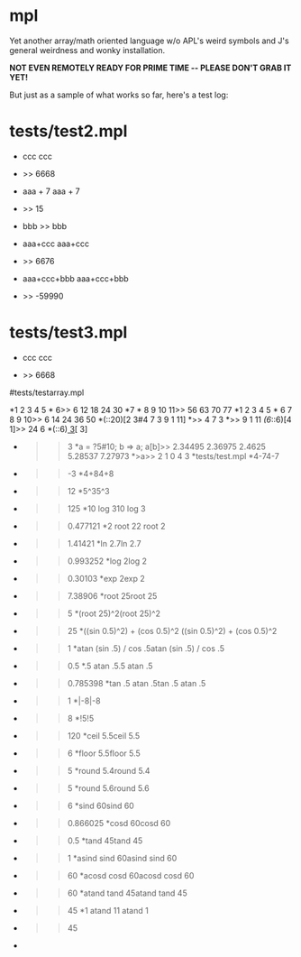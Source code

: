 # mpl
Yet another array/math oriented language w/o APL's weird symbols and J's general weirdness and wonky installation.


**NOT EVEN REMOTELY READY FOR PRIME TIME -- PLEASE DON'T GRAB IT YET!**


But just as a sample of what works so far, here's a test log:  

# tests/test2.mpl

* ccc			<!-- ok     show 6668	-->ccc			<!-- ok     show 6668	-->

*	\>\> 6668

* aaa + 7			<!-- ok     show 15	-->aaa + 7			<!-- ok     show 15	-->

*	\>\> 15

* bbb			<!-- ok     uninitialised: should show bbb --> >> bbb

* aaa+ccc			<!-- ok     show 6676	-->aaa+ccc			<!-- ok     show 6676	-->

*	\>\> 6676

* aaa+ccc+bbb		<!-- ok     show -59990 -->aaa+ccc+bbb		<!-- ok     show -59990 -->

*	\>\> -59990

# tests/test3.mpl

* ccc			<!-- ok     show 6668	-->ccc			<!-- ok     show 6668	-->

*	\>\> 6668

#tests/testarray.mpl

*1 2 3 4 5 * 6>> 6 12 18 24 30 
*7 * 8 9 10 11>> 56 63 70 77 
*1 2 3 4 5 * 6 7 8 9 10>> 6 14 24 36 50 
*(::20)[2 3#4 7 3 9 1 11]
*>> 4 7 3 
*>> 9 1 11 
*(6*::6)[4 1]>> 24 6 
*(::6)[ 3](::6)[ 3]
*	>> 3
*a = ?5#10; b => a;  a[b]>> 2.34495 2.36975 2.4625 5.28537 7.27973 
*>a>> 2 1 0 4 3 
*tests/test.mpl
*4-74-7
*	>> -3
*4+84+8
*	>> 12
*5^35^3
*	>> 125
*10 log 310 log 3
*	>> 0.477121
*2 root 22 root 2
*	>> 1.41421
*ln 2.7ln 2.7
*	>> 0.993252
*log 2log 2
*	>> 0.30103
*exp 2exp 2
*	>> 7.38906
*root 25root 25
*	>> 5
*(root 25)^2(root 25)^2
*	>> 25
*((sin 0.5)^2) + (cos 0.5)^2 ((sin 0.5)^2) + (cos 0.5)^2 
*	>> 1
*atan (sin .5) / cos .5atan (sin .5) / cos .5
*	>> 0.5
*.5 atan .5.5 atan .5
*	>> 0.785398
*tan .5 atan .5tan .5 atan .5
*	>> 1
*|-8|-8
*	>> 8
*!5!5
*	>> 120
*ceil 5.5ceil 5.5
*	>> 6
*floor 5.5floor 5.5
*	>> 5
*round 5.4round 5.4
*	>> 5
*round 5.6round 5.6
*	>> 6
*sind 60sind 60
*	>> 0.866025
*cosd 60cosd 60
*	>> 0.5
*tand 45tand 45
*	>> 1
*asind sind 60asind sind 60
*	>> 60
*acosd cosd 60acosd cosd 60
*	>> 60
*atand tand 45atand tand 45
*	>> 45
*1 atand 11 atand 1
*	>> 45
*